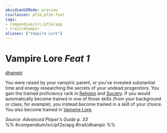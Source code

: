 ```yaml
---
obsidianUIMode: preview
cssclasses: pf2e,pf2e-feat
tags:
- compendium/src/pf2e/apg
- trait/dhampir
aliases: ["Vampire Lore"]
---
```

# Vampire Lore  *Feat 1*  
[dhampir](rules/traits/dhampir-b1.md "Dhampir Ancestry & Heritage Trait")  


You were raised by your vampiric parent, or you've invested substantial time and energy researching the secrets of your undead progenitors. You gain the trained proficiency rank in [Religion](compendium/skills.md#Religion) and [Society](compendium/skills.md#Society). If you would automatically become trained in one of those skills (from your background or class, for example), you instead become trained in a skill of your choice. You also become trained in [Vampire Lore](compendium/skills.md#Lore).

*Source: Advanced Player's Guide p. 33*  
%% #compendium/src/pf2e/apg #trait/dhampir %%